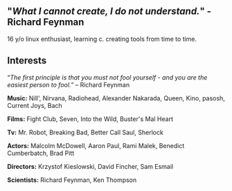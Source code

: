 ## "*What I cannot create, I do not understand.*" - Richard Feynman  
  
16 y/o linux enthusiast, learning c. creating tools from time to time.  
  
## Interests
“*The first principle is that you must not fool yourself - and you are the easiest person to fool.*” – Richard Feynman   
  
**Music:** Nill', Nirvana, Radiohead, Alexander Nakarada, Queen, Kino, pasosh, Current Joys, Bach   
  
**Films:** Fight Club, Seven, Into the Wild, Buster's Mal Heart  
  
**Tv:** Mr. Robot, Breaking Bad, Better Call Saul, Sherlock   

**Actors:** Malcolm McDowell, Aaron Paul, Rami Malek, Benedict Cumberbatch, Brad Pitt  
  
**Directors:** Krzystof Kieslowski, David Fincher, Sam Esmail  
  
**Scientists:** Richard Feynman, Ken Thompson
